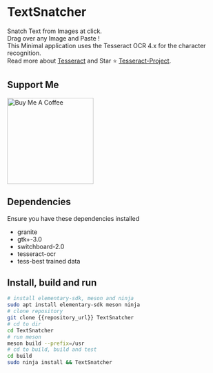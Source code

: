 # TextSnatcher

Snatch Text from Images at click. <br>
Drag over any Image and Paste ! <br>
This Minimal application uses the Tesseract OCR 4.x for the character
recognition. <br>
Read more about [Tesseract](https://tesseract-ocr.github.io/tessdoc/Home.html) and Star ⭐️ [Tesseract-Project](https://github.com/tesseract-ocr/tesseract).

## Support Me

<a href="https://www.buymeacoffee.com/rajsolai" target="_blank"><img src="https://cdn.buymeacoffee.com/buttons/v2/default-yellow.png" alt="Buy Me A Coffee" style="width: 200px;" ></a>

## Dependencies

Ensure you have these dependencies installed

-   granite
-   gtk+-3.0
-   switchboard-2.0
-   tesseract-ocr
-   tess-best trained data

## Install, build and run

```bash
# install elementary-sdk, meson and ninja
sudo apt install elementary-sdk meson ninja
# clone repository
git clone {{repository_url}} TextSnatcher
# cd to dir
cd TextSnatcher
# run meson
meson build --prefix=/usr
# cd to build, build and test
cd build
sudo ninja install && TextSnatcher
```
